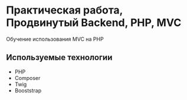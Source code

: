 # Практическая работа, Продвинутый Backend, PHP, MVC

Обучение использования MVC на PHP

## Используемые технологии

* PHP
* Composer
* Twig
* Booststrap